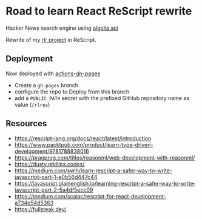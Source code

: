 # Road to learn React ReScript rewrite

Hacker News search engine using [algolia api](https://hn.algolia.com/api)

Rewrite of my [rlr project](https://github.com/sjehann/rlr) in ReScript.

## Deployment

Now deployed with [actions-gh-pages](https://github.com/peaceiris/actions-gh-pages)

- Create a `gh-pages` branch
- configure the repo to Deploy from this branch
- add a `PUBLIC_PATH` secret with the prefixed GitHub repository name as value (`/rlres`)

## Resources

- <https://rescript-lang.org/docs/react/latest/introduction>
- <https://www.packtpub.com/product/learn-type-driven-development/9781788838016>
- <https://pragprog.com/titles/reasonml/web-development-with-reasonml/>
- <https://dusty.phillips.codes/>
- <https://medium.com/swlh/learn-rescript-a-safer-way-to-write-javascript-part-1-e0b56d447c44>
- <https://javascript.plainenglish.io/learning-rescript-a-safer-way-to-write-javascript-part-2-5a4df5ecc09>
- <https://medium.com/scalac/rescript-for-react-development-a734e54d5363>
- <https://fullsteak.dev/>
